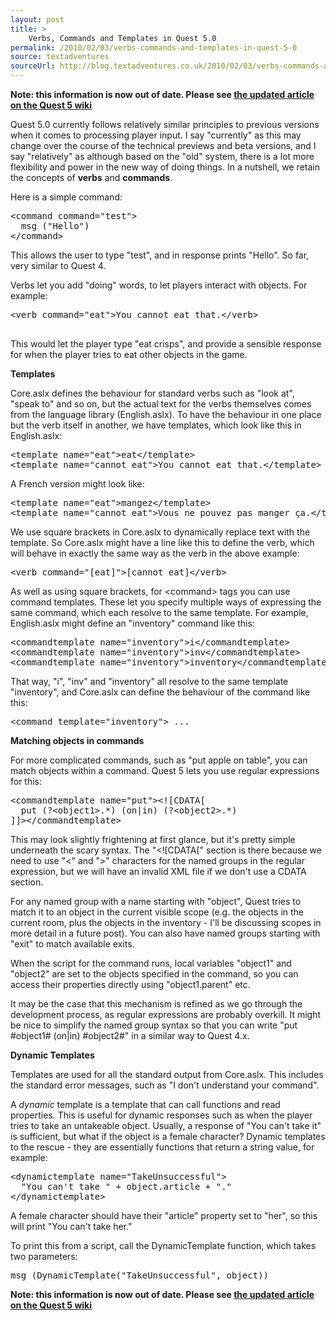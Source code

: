 ```yaml
---
layout: post
title: >
    Verbs, Commands and Templates in Quest 5.0
permalink: /2010/02/03/verbs-commands-and-templates-in-quest-5-0
source: textadventures
sourceUrl: http://blog.textadventures.co.uk/2010/02/03/verbs-commands-and-templates-in-quest-5-0/
---
```

<b>Note: this information is now out of date. Please see <a href="http://quest5.net/index.php?title=Verbs,_commands_and_templates">the updated article on the Quest 5 wiki</a></b>

Quest 5.0 currently follows relatively similar principles to previous versions when it comes to processing player input. I say "currently" as this may change over the course of the technical previews and beta versions, and I say "relatively" as although based on the "old" system, there is a lot more flexibility and power in the new way of doing things. In a nutshell, we retain the concepts of <strong>verbs</strong> and <strong>commands</strong>.

Here is a simple command:
<pre>&lt;command command="test"&gt;
  msg ("Hello")
&lt;/command&gt;</pre>
This allows the user to type "test", and in response prints "Hello". So far, very similar to Quest 4.

Verbs let you add "doing" words, to let players interact with objects. For example:
<pre>&lt;verb command="eat"&gt;You cannot eat that.&lt;/verb&gt;

</pre>
This would let the player type "eat crisps", and provide a sensible response for when the player tries to eat other objects in the game.

<strong>Templates</strong>

Core.aslx defines the behaviour for standard verbs such as "look at", "speak to" and so on, but the actual text for the verbs themselves comes from the language library (English.aslx). To have the behaviour in one place but the verb itself in another, we have templates, which look like this in English.aslx:
<pre>&lt;template name="eat"&gt;eat&lt;/template&gt;
&lt;template name="cannot_eat"&gt;You cannot eat that.&lt;/template&gt;</pre>
A French version might look like:
<pre>&lt;template name="eat"&gt;mangez&lt;/template&gt;
&lt;template name="cannot_eat"&gt;Vous ne pouvez pas manger ça.&lt;/template&gt;</pre>
We use square brackets in Core.aslx to dynamically replace text with the template. So Core.aslx might have a line like this to define the verb, which will behave in exactly the same way as the verb in the above example:
<pre>&lt;verb command="[eat]"&gt;[cannot_eat]&lt;/verb&gt;</pre>
As well as using square brackets, for &lt;command&gt; tags you can use command templates. These let you specify multiple ways of expressing the same command, which each resolve to the same template. For example, English.aslx might define an "inventory" command like this:
<pre>&lt;commandtemplate name="inventory"&gt;i&lt;/commandtemplate&gt;
&lt;commandtemplate name="inventory"&gt;inv&lt;/commandtemplate&gt;
&lt;commandtemplate name="inventory"&gt;inventory&lt;/commandtemplate&gt;</pre>
That way, "i", "inv" and "inventory" all resolve to the same template "inventory", and Core.aslx can define the behaviour of the command like this:
<pre>&lt;command template="inventory"&gt; ...</pre>
<strong>Matching objects in commands</strong>

For more complicated commands, such as "put apple on table", you can match objects within a command. Quest 5 lets you use regular expressions for this:
<pre>&lt;commandtemplate name="put"&gt;&lt;![CDATA[
  put (?&lt;object1&gt;.*) (on|in) (?&lt;object2&gt;.*)
]]&gt;&lt;/commandtemplate&gt;</pre>
This may look slightly frightening at first glance, but it's pretty simple underneath the scary syntax. The "&lt;![CDATA[" section is there because we need to use "&lt;" and "&gt;" characters for the named groups in the regular expression, but we will have an invalid XML file if we don't use a CDATA section.

For any named group with a name starting with "object", Quest tries to match it to an object in the current visible scope (e.g. the objects in the current room, plus the objects in the inventory - I'll be discussing scopes in more detail in a future post). You can also have named groups starting with "exit" to match available exits.

When the script for the command runs, local variables "object1" and "object2" are set to the objects specified in the command, so you can access their properties directly using "object1.parent" etc.

It may be the case that this mechanism is refined as we go through the development process, as regular expressions are probably overkill. It might be nice to simplify the named group syntax so that you can write "put #object1# (on|in) #object2#" in a similar way to Quest 4.x.

<strong>Dynamic Templates</strong>

Templates are used for all the standard output from Core.aslx. This includes the standard error messages, such as "I don't understand your command".

A <em>dynamic</em> template is a template that can call functions and read properties. This is useful for dynamic responses such as when the player tries to take an untakeable object. Usually, a response of "You can't take it" is sufficient, but what if the object is a female character? Dynamic templates to the rescue - they are essentially functions that return a string value, for example:
<pre>&lt;dynamictemplate name="TakeUnsuccessful"&gt;
  "You can't take " + object.article + "."
&lt;/dynamictemplate&gt;</pre>
A female character should have their "article" property set to "her", so this will print "You can't take her."

To print this from a script, call the DynamicTemplate function, which takes two parameters:
<pre>msg (DynamicTemplate("TakeUnsuccessful", object))</pre>

<b>Note: this information is now out of date. Please see <a href="http://quest5.net/index.php?title=Verbs,_commands_and_templates">the updated article on the Quest 5 wiki</a></b>